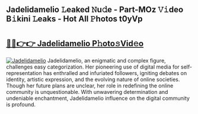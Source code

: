 ## Jadelidamelio 𝙻eaked 𝙽u𝚍e - Part-MOz 𝚅𝚒deo B𝚒kini 𝙻eaks - Hot All 𝙿hotos t0yVp

# <h2><a href="http://ld1ofj.urlbe.top/?page=Jadelidamelio">🔗🔗👉👉 Jadelidamelio P𝚑oto𝚜Vid𝚎o</a></h2>

[![Jadelidamelio](https://i.imgur.com/eBuTRDB.gif)](http://ld1ofj.urlbe.top/?page=Jadelidamelio)
Jadelidamelio, an enigmatic and complex figure, challenges easy categorization. Her pioneering use of digital media for self-representation has enthralled and infuriated followers, igniting debates on identity, artistic expression, and the evolving nature of online societies. Though her future plans are unclear, her role in redefining the online community is unquestionable. With unwavering determination and undeniable enchantment, Jadelidamelio influence on the digital community is profound.
